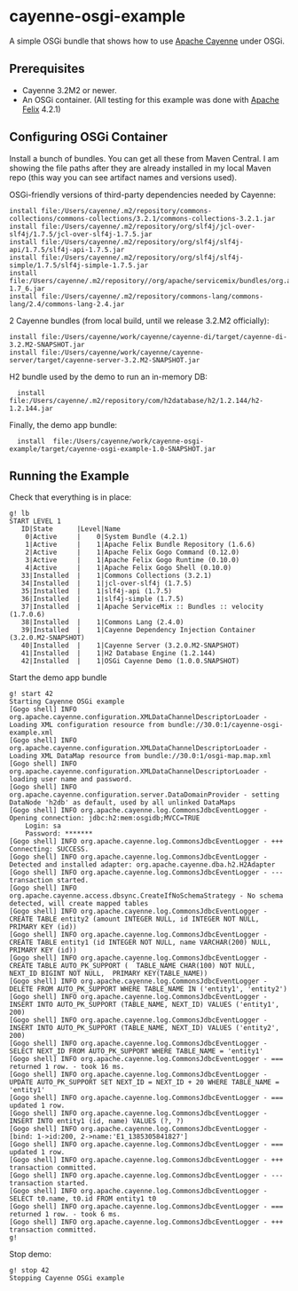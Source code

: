 cayenne-osgi-example
====================

A simple OSGi bundle that shows how to use [Apache Cayenne](http://cayenne.apache.org/) under OSGi.

Prerequisites
-------------

* Cayenne 3.2M2 or newer. 
* An OSGi container. (All testing for this example was done with [Apache Felix](http://felix.apache.org/)  4.2.1)

Configuring OSGi Container
--------------------------

Install a bunch of bundles. You can get all these from Maven Central. I am showing the file paths after they are already installed in my local Maven repo (this way you can see artifact names and versions used).

OSGi-friendly versions of third-party dependencies needed by Cayenne:

    install file:/Users/cayenne/.m2/repository/commons-collections/commons-collections/3.2.1/commons-collections-3.2.1.jar
    install file:/Users/cayenne/.m2/repository/org/slf4j/jcl-over-slf4j/1.7.5/jcl-over-slf4j-1.7.5.jar
    install file:/Users/cayenne/.m2/repository/org/slf4j/slf4j-api/1.7.5/slf4j-api-1.7.5.jar
    install file:/Users/cayenne/.m2/repository/org/slf4j/slf4j-simple/1.7.5/slf4j-simple-1.7.5.jar
    install file:/Users/cayenne/.m2/repository//org/apache/servicemix/bundles/org.apache.servicemix.bundles.velocity/1.7_6/org.apache.servicemix.bundles.velocity-1.7_6.jar
    install file:/Users/cayenne/.m2/repository/commons-lang/commons-lang/2.4/commons-lang-2.4.jar

2 Cayenne bundles (from local build, until we release 3.2.M2 officially):

    install file:/Users/cayenne/work/cayenne/cayenne-di/target/cayenne-di-3.2.M2-SNAPSHOT.jar
    install file:/Users/cayenne/work/cayenne/cayenne-server/target/cayenne-server-3.2.M2-SNAPSHOT.jar
    
H2 bundle used by the demo to run an in-memory DB:

      install file:/Users/cayenne/.m2/repository/com/h2database/h2/1.2.144/h2-1.2.144.jar

Finally, the demo app bundle:

      install  file:/Users/cayenne/work/cayenne-osgi-example/target/cayenne-osgi-example-1.0-SNAPSHOT.jar

Running the Example
-------------------

Check that everything is in place:

    g! lb
    START LEVEL 1
       ID|State      |Level|Name
        0|Active     |    0|System Bundle (4.2.1)
        1|Active     |    1|Apache Felix Bundle Repository (1.6.6)
        2|Active     |    1|Apache Felix Gogo Command (0.12.0)
        3|Active     |    1|Apache Felix Gogo Runtime (0.10.0)
        4|Active     |    1|Apache Felix Gogo Shell (0.10.0)
       33|Installed  |    1|Commons Collections (3.2.1)
       34|Installed  |    1|jcl-over-slf4j (1.7.5)
       35|Installed  |    1|slf4j-api (1.7.5)
       36|Installed  |    1|slf4j-simple (1.7.5)
       37|Installed  |    1|Apache ServiceMix :: Bundles :: velocity (1.7.0.6)
       38|Installed  |    1|Commons Lang (2.4.0)
       39|Installed  |    1|Cayenne Dependency Injection Container (3.2.0.M2-SNAPSHOT)
       40|Installed  |    1|Cayenne Server (3.2.0.M2-SNAPSHOT)
       41|Installed  |    1|H2 Database Engine (1.2.144)
       42|Installed  |    1|OSGi Cayenne Demo (1.0.0.SNAPSHOT)


Start the demo app bundle

    g! start 42
    Starting Cayenne OSGi example
    [Gogo shell] INFO org.apache.cayenne.configuration.XMLDataChannelDescriptorLoader - Loading XML configuration resource from bundle://30.0:1/cayenne-osgi-example.xml
    [Gogo shell] INFO org.apache.cayenne.configuration.XMLDataChannelDescriptorLoader - Loading XML DataMap resource from bundle://30.0:1/osgi-map.map.xml
    [Gogo shell] INFO org.apache.cayenne.configuration.XMLDataChannelDescriptorLoader - loading user name and password.
    [Gogo shell] INFO org.apache.cayenne.configuration.server.DataDomainProvider - setting DataNode 'h2db' as default, used by all unlinked DataMaps
    [Gogo shell] INFO org.apache.cayenne.log.CommonsJdbcEventLogger - Opening connection: jdbc:h2:mem:osgidb;MVCC=TRUE
    	Login: sa
    	Password: *******
    [Gogo shell] INFO org.apache.cayenne.log.CommonsJdbcEventLogger - +++ Connecting: SUCCESS.
    [Gogo shell] INFO org.apache.cayenne.log.CommonsJdbcEventLogger - Detected and installed adapter: org.apache.cayenne.dba.h2.H2Adapter
    [Gogo shell] INFO org.apache.cayenne.log.CommonsJdbcEventLogger - --- transaction started.
    [Gogo shell] INFO org.apache.cayenne.access.dbsync.CreateIfNoSchemaStrategy - No schema detected, will create mapped tables
    [Gogo shell] INFO org.apache.cayenne.log.CommonsJdbcEventLogger - CREATE TABLE entity2 (amount INTEGER NULL, id INTEGER NOT NULL, PRIMARY KEY (id))
    [Gogo shell] INFO org.apache.cayenne.log.CommonsJdbcEventLogger - CREATE TABLE entity1 (id INTEGER NOT NULL, name VARCHAR(200) NULL, PRIMARY KEY (id))
    [Gogo shell] INFO org.apache.cayenne.log.CommonsJdbcEventLogger - CREATE TABLE AUTO_PK_SUPPORT (  TABLE_NAME CHAR(100) NOT NULL,  NEXT_ID BIGINT NOT NULL,  PRIMARY KEY(TABLE_NAME))
    [Gogo shell] INFO org.apache.cayenne.log.CommonsJdbcEventLogger - DELETE FROM AUTO_PK_SUPPORT WHERE TABLE_NAME IN ('entity1', 'entity2')
    [Gogo shell] INFO org.apache.cayenne.log.CommonsJdbcEventLogger - INSERT INTO AUTO_PK_SUPPORT (TABLE_NAME, NEXT_ID) VALUES ('entity1', 200)
    [Gogo shell] INFO org.apache.cayenne.log.CommonsJdbcEventLogger - INSERT INTO AUTO_PK_SUPPORT (TABLE_NAME, NEXT_ID) VALUES ('entity2', 200)
    [Gogo shell] INFO org.apache.cayenne.log.CommonsJdbcEventLogger - SELECT NEXT_ID FROM AUTO_PK_SUPPORT WHERE TABLE_NAME = 'entity1'
    [Gogo shell] INFO org.apache.cayenne.log.CommonsJdbcEventLogger - === returned 1 row. - took 16 ms.
    [Gogo shell] INFO org.apache.cayenne.log.CommonsJdbcEventLogger - UPDATE AUTO_PK_SUPPORT SET NEXT_ID = NEXT_ID + 20 WHERE TABLE_NAME = 'entity1'
    [Gogo shell] INFO org.apache.cayenne.log.CommonsJdbcEventLogger - === updated 1 row.
    [Gogo shell] INFO org.apache.cayenne.log.CommonsJdbcEventLogger - INSERT INTO entity1 (id, name) VALUES (?, ?)
    [Gogo shell] INFO org.apache.cayenne.log.CommonsJdbcEventLogger - [bind: 1->id:200, 2->name:'E1_1385305841827']
    [Gogo shell] INFO org.apache.cayenne.log.CommonsJdbcEventLogger - === updated 1 row.
    [Gogo shell] INFO org.apache.cayenne.log.CommonsJdbcEventLogger - +++ transaction committed.
    [Gogo shell] INFO org.apache.cayenne.log.CommonsJdbcEventLogger - --- transaction started.
    [Gogo shell] INFO org.apache.cayenne.log.CommonsJdbcEventLogger - SELECT t0.name, t0.id FROM entity1 t0
    [Gogo shell] INFO org.apache.cayenne.log.CommonsJdbcEventLogger - === returned 1 row. - took 6 ms.
    [Gogo shell] INFO org.apache.cayenne.log.CommonsJdbcEventLogger - +++ transaction committed.
    g! 

Stop demo:

    g! stop 42
    Stopping Cayenne OSGi example

    


